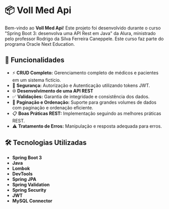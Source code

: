 # 📦 Voll Med Api

Bem-vindo ao **Voll Med Api**! Este projeto foi desenvolvido durante o curso "Spring Boot 3: desenvolva uma API Rest em 
Java" da Alura, ministrado pelo professor Rodrigo da Silva Ferreira Caneppele. Este curso faz parte do programa Oracle
Next Education.

## 🚀 Funcionalidades

- ⚡ **CRUD Completo:** Gerenciamento completo de médicos e pacientes em um sistema fictício.
- 🔐 **Segurança:** Autorização e Autenticação utilizando tokens JWT.
- 🌐 **Desenvolvimento de uma API REST**
- ✅ **Validações:** Garantia de integridade e consistência dos dados.
- 📄 **Paginação e Ordenação:** Suporte para grandes volumes de dados com paginação e ordenação eficiente.
- 📋 **Boas Práticas REST:** Implementação seguindo as melhores práticas REST.
- ⚠️ **Tratamento de Erros:** Manipulação e resposta adequada para erros.

## 🛠️ Tecnologias Utilizadas

- **Spring Boot 3**
- **Java**
- **Lombok**
- **DevTools**
- **Spring JPA**
- **Spring Validation**
- **Spring Security**
- **JWT**
- **MySQL Connector**


